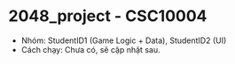 # 2048_project  - CSC10004
- Nhóm: StudentID1 (Game Logic + Data), StudentID2 (UI)
- Cách chạy: Chưa có, sẽ cập nhật sau.